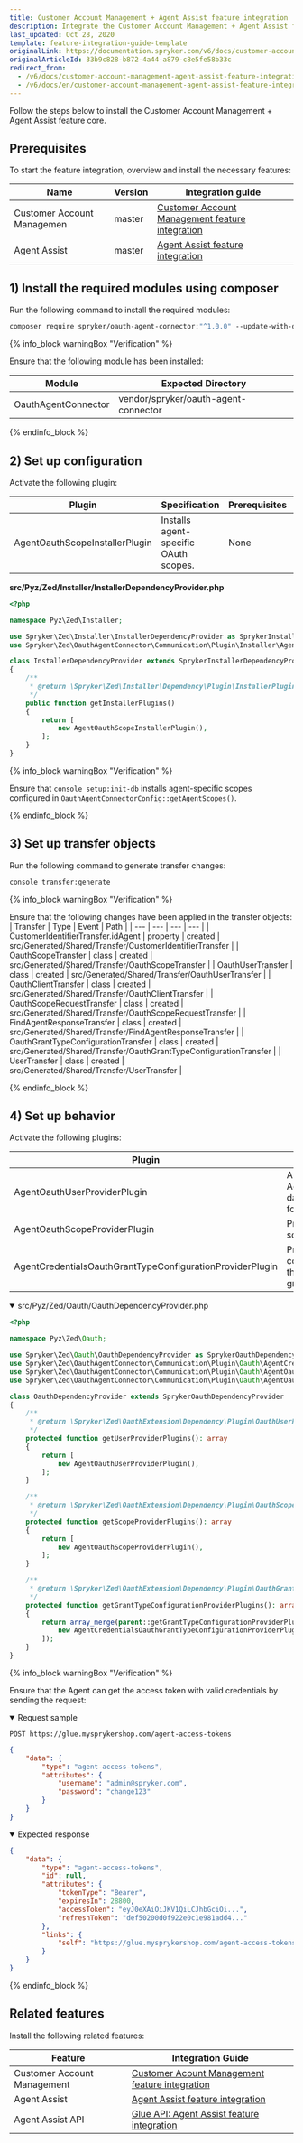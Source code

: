 ```yaml
---
title: Customer Account Management + Agent Assist feature integration
description: Integrate the Customer Account Management + Agent Assist feature into your project.
last_updated: Oct 28, 2020
template: feature-integration-guide-template
originalLink: https://documentation.spryker.com/v6/docs/customer-account-management-agent-assist-feature-integration
originalArticleId: 33b9c828-b872-4a44-a879-c8e5fe58b33c
redirect_from:
  - /v6/docs/customer-account-management-agent-assist-feature-integration
  - /v6/docs/en/customer-account-management-agent-assist-feature-integration
---
```




Follow the steps below to install the Customer Account Management + Agent Assist feature core.

## Prerequisites


To start the feature integration, overview and install the necessary features:


| Name | Version | Integration guide |
| --- | --- | --- |
| Customer Account Managemen | master | [Customer Account Management feature integration](/docs/scos/dev/feature-integration-guides/{{page.version}}/customer-account-management-feature-integration.html) |
| Agent Assist | master | [Agent Assist feature integration](/docs/scos/dev/feature-integration-guides/{{page.version}}/agent-assist-feature-integration.html) |



## 1) Install the required modules using composer


Run the following command to install the required modules:

```bash
composer require spryker/oauth-agent-connector:"^1.0.0" --update-with-dependencies
```

{% info_block warningBox "Verification" %}

Ensure that the following module has been installed:

| Module | Expected Directory |
| --- | --- |
| OauthAgentConnector | vendor/spryker/oauth-agent-connector |

{% endinfo_block %}



## 2) Set up configuration

 Activate the following plugin:
 

| Plugin | Specification | Prerequisites | Namespace |
| --- | --- | --- | --- |
| AgentOauthScopeInstallerPlugin | Installs agent-specific OAuth scopes. | None | Spryker\Zed\OauthAgentConnector\Communication\Plugin\Installer |





**src/Pyz/Zed/Installer/InstallerDependencyProvider.php**
```php
<?php

namespace Pyz\Zed\Installer;

use Spryker\Zed\Installer\InstallerDependencyProvider as SprykerInstallerDependencyProvider;
use Spryker\Zed\OauthAgentConnector\Communication\Plugin\Installer\AgentOauthScopeInstallerPlugin;

class InstallerDependencyProvider extends SprykerInstallerDependencyProvider
{
    /**
     * @return \Spryker\Zed\Installer\Dependency\Plugin\InstallerPluginInterface[]
     */
    public function getInstallerPlugins()
    {
        return [
            new AgentOauthScopeInstallerPlugin(),
        ];
    }
}
```

{% info_block warningBox "Verification" %}

Ensure that `console setup:init-db` installs agent-specific scopes configured in `OauthAgentConnectorConfig::getAgentScopes()`.

{% endinfo_block %}

## 3) Set up transfer objects


Run the following command to generate transfer changes:

```bash
console transfer:generate
```

{% info_block warningBox "Verification" %}

Ensure that the following changes have been applied in the transfer objects:
| Transfer | Type | Event | Path |
| --- | --- | --- | --- |
| CustomerIdentifierTransfer.idAgent | property | created | src/Generated/Shared/Transfer/CustomerIdentifierTransfer |
| OauthScopeTransfer | class | created | src/Generated/Shared/Transfer/OauthScopeTransfer |
| OauthUserTransfer | class | created | src/Generated/Shared/Transfer/OauthUserTransfer |
| OauthClientTransfer | class | created | src/Generated/Shared/Transfer/OauthClientTransfer |
| OauthScopeRequestTransfer | class | created | src/Generated/Shared/Transfer/OauthScopeRequestTransfer |
| FindAgentResponseTransfer | class | created | src/Generated/Shared/Transfer/FindAgentResponseTransfer |
| OauthGrantTypeConfigurationTransfer | class | created | src/Generated/Shared/Transfer/OauthGrantTypeConfigurationTransfer |
| UserTransfer | class | created | src/Generated/Shared/Transfer/UserTransfer |

{% endinfo_block %}


## 4) Set up behavior


Activate the following plugins:


| Plugin | Specification | Prerequisites | Namespace |
| --- | --- | --- | --- |
| AgentOauthUserProviderPlugin | Authenticates an Agent, reads Agent data and provides it for the access token. | None | Spryker\Zed\OauthAgentConnector\Communication\Plugin\Oauth |
| AgentOauthScopeProviderPlugin | Provides the Agent scopes. | None | Spryker\Zed\OauthAgentConnector\Communication\Plugin\Oauth |
| AgentCredentialsOauthGrantTypeConfigurationProviderPlugin | Provides configuration of the`agent_credentials` grant type. | None | Spryker\Zed\OauthAgentConnector\Communication\Plugin\Oauth |



<details open>
    <summary markdown='span'>src/Pyz/Zed/Oauth/OauthDependencyProvider.php</summary>

```php
<?php

namespace Pyz\Zed\Oauth;

use Spryker\Zed\Oauth\OauthDependencyProvider as SprykerOauthDependencyProvider;
use Spryker\Zed\OauthAgentConnector\Communication\Plugin\Oauth\AgentCredentialsOauthGrantTypeConfigurationProviderPlugin;
use Spryker\Zed\OauthAgentConnector\Communication\Plugin\Oauth\AgentOauthScopeProviderPlugin;
use Spryker\Zed\OauthAgentConnector\Communication\Plugin\Oauth\AgentOauthUserProviderPlugin;

class OauthDependencyProvider extends SprykerOauthDependencyProvider
{
    /**
     * @return \Spryker\Zed\OauthExtension\Dependency\Plugin\OauthUserProviderPluginInterface[]
     */
    protected function getUserProviderPlugins(): array
    {
        return [
            new AgentOauthUserProviderPlugin(),
        ];
    }

    /**
     * @return \Spryker\Zed\OauthExtension\Dependency\Plugin\OauthScopeProviderPluginInterface[]
     */
    protected function getScopeProviderPlugins(): array
    {
        return [
            new AgentOauthScopeProviderPlugin(),
        ];
    }

    /**
     * @return \Spryker\Zed\OauthExtension\Dependency\Plugin\OauthGrantTypeConfigurationProviderPluginInterface[]
     */
    protected function getGrantTypeConfigurationProviderPlugins(): array
    {
        return array_merge(parent::getGrantTypeConfigurationProviderPlugins(), [
            new AgentCredentialsOauthGrantTypeConfigurationProviderPlugin(),
        ]);
    }
}
```



</details>

{% info_block warningBox "Verification" %}


Ensure that the Agent can get the access token with valid credentials by sending the request:

<details open>
    <summary markdown='span'>Request sample</summary>

`POST https://glue.mysprykershop.com/agent-access-tokens`

```json
{
    "data": {
        "type": "agent-access-tokens",
        "attributes": {
            "username": "admin@spryker.com",
            "password": "change123"
        }
    }
}
```
</details>

<details open>
    <summary markdown='span'>Expected response</summary>

```json
{
    "data": {
        "type": "agent-access-tokens",
        "id": null,
        "attributes": {
            "tokenType": "Bearer",
            "expiresIn": 28800,
            "accessToken": "eyJ0eXAiOiJKV1QiLCJhbGciOi...",
            "refreshToken": "def50200d0f922e0c1e981add4..."
        },
        "links": {
            "self": "https://glue.mysprykershop.com/agent-access-tokens"
        }
    }
}
```

</details>

{% endinfo_block %}


## Related features


Install the following related features:



| Feature | Integration Guide |
| --- | --- |
| Customer Account Management | [Customer Acount Management feature integration](/docs/scos/dev/feature-integration-guides/{{page.version}}/customer-account-management-feature-integration.html) |
| Agent Assist | [Agent Assist feature integration](/docs/scos/dev/feature-integration-guides/{{page.version}}/agent-assist-feature-integration.html) |
| Agent Assist API | [Glue API: Agent Assist feature integration](/docs/scos/dev/feature-integration-guides/{{page.version}}/glue-api/glue-api-agent-assist-feature-integration.html) |


